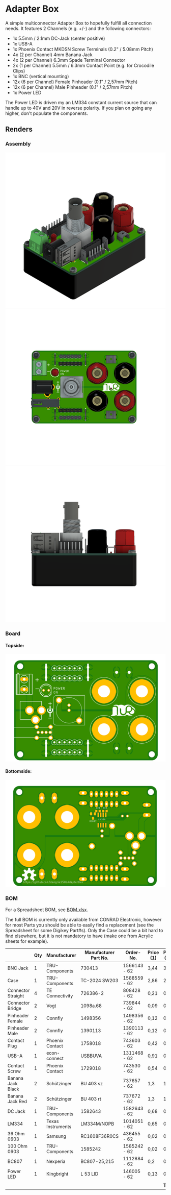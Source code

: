 # Adapter Box

A simple multiconnector Adapter Box to hopefully fulfill all connection needs. It features 2 Channels (e.g. +/-) and the following connectors:

- 1x 5.5mm / 2.1mm DC-Jack (center positive)
- 1x USB-A
- 1x Phoenix Contact MKDSN Screw Terminals (0.2" / 5.08mm Pitch)
- 4x (2 per Channel) 4mm Banana Jack
- 4x (2 per Channel) 6.3mm Spade Terminal Connector
- 2x (1 per Channel) 5.5mm / 6.3mm Contact Point (e.g. for Crocodile Clips)
- 1x BNC (vertical mounting)
- 12x (6 per Channel) Female Pinheader (0.1" / 2,57mm Pitch)
- 12x (6 per Channel) Male Pinheader (0.1" / 2,57mm Pitch)
- 1x Power LED

The Power LED is driven my an LM334 constant current source that can handle up to 40V and 20V in reverse polarity. If you plan on going any higher, don't populate the components.

## Renders
### Assembly
![Home View](Renders/AdapterBoxHome.png)
![Top View](Renders/AdapterBoxTop.png)
![Side View](Renders/AdapterBoxSide.png)

### Board
#### Topside:
![Top](Renders/AdapterBoardTop.png)

#### Bottomside:
![Top](Renders/AdapterBoardBottom.png)

### BOM
For a Spreadsheet BOM, see [BOM.xlsx](BOM.xlsx).

The full BOM is currently only available from CONRAD Electronic, however for most Parts you should be able to easily find a replacement (see the Spreadsheet for some Digikey Part#s). Only the Case could be a bit hard to find elsewhere, but it is not mandatory to have (make one from Acrylic sheets for example).

|                    | Qty | Manufacturer      | Manufacturer Part No. | Order-No.    | Price (1) | Price (10) | Extended Price (1) |
|--------------------|-----|-------------------|-----------------------|--------------|-----------|------------|--------------------|
| BNC Jack           | 1   | TRU-Components    | 730413                | 1566143 - 62 | 3,44      | 3,24       | 3,44               |
| Case               | 1   | TRU-Components    | TC-2024 SW203         | 1588559 - 62 | 2,86      | 2,74       | 2,86               |
| Connector Straight | 4   | TE Connectivity   | 726386-2              | 808428 - 62  | 0,21      | 0,19       | 0,84               |
| Connector Bridge   | 2   | Vogt              | 1098a.68              | 739844 - 62  | 0,09      | 0,08       | 0,18               |
| Pinheader Female   | 2   | Connfly           | 1498356               | 1498356 - 62 | 0,12      | 0,09       | 0,24               |
| Pinheader Male     | 2   | Connfly           | 1390113               | 1390113 - 62 | 0,12      | 0,09       | 0,24               |
| Contact Plug       | 1   | Phoenix Contact   | 1758018               | 743603 - 62  | 0,42      | 0,41       | 0,42               |
| USB-A              | 1   | econ-connect      | USBBUVA               | 1311468 - 62 | 0,91      | 0,85       | 0,91               |
| Contact Screw      | 1   | Phoenix Contact   | 1729018               | 743530 - 62  | 0,54      | 0,52       | 0,54               |
| Banana Jack Black  | 2   | Schützinger       | BU 403 sz             | 737657 - 62  | 1,3       | 1,18       | 2,6                |
| Banana Jack Red    | 2   | Schützinger       | BU 403 rt             | 737672 - 62  | 1,3       | 1,18       | 2,6                |
| DC Jack            | 1   | TRU-Components    | 1582643               | 1582643 - 62 | 0,68      | 0,62       | 0,68               |
| LM334              | 1   | Texas Instruments | LM334M/NOPB           | 1014051 - 62 | 0,65      | 0,58       | 0,65               |
| 36 Ohm 0603        | 1   | Samsung           | RC1608F36R0CS         | 436455 - 62  | 0,02      | 0,02       | 0,02               |
| 100 Ohm 0603       | 1   | TRU-Components    | 1585242               | 1585242 - 62 | 0,02      | 0,02       | 0,02               |
| BC807              | 1   | Nexperia          | BC807-25,215          | 1112884 - 62 | 0,2       | 0,19       | 0,2                |
| Power LED          | 1   | Kingbright        | L 53 LID              | 146005 - 62  | 0,13      | 0,12       | 0,13               |
|                    |     |                   |                       |              |           |            |                    |
|                    |     |                   |                       |              |           | **Total**  | **16,2**           |

